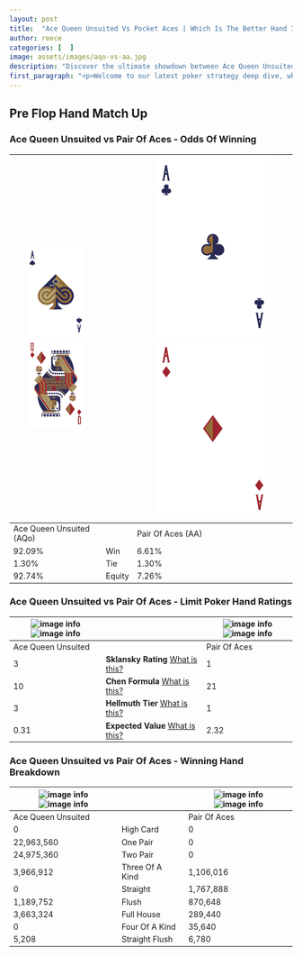 ```yaml
---
layout: post
title:  "Ace Queen Unsuited Vs Pocket Aces | Which Is The Better Hand In Poker? A Complete Guide"
author: reece
categories: [  ]
image: assets/images/aqo-vs-aa.jpg
description: "Discover the ultimate showdown between Ace Queen Unsuited and Pair Of Aces in poker! Uncover the odds, strategies, and scenarios where one hand triumphs over the other. Get ready to up your poker game with this thrilling analysis."
first_paragraph: "<p>Welcome to our latest poker strategy deep dive, where we're pitting two distinct hands against each other in a high-stakes showdown: Ace Queen Unsuited vs Pair Of Aces.</p><p>In the dynamic world of poker, every decision counts, and knowing which hand holds the upper hand is key to your success at the table.</p><p>In this article, we'll dissect these two hands, explore the scenarios where one dominates the other, and equip you with the knowledge to make strategic choices that can tip the odds in your favor.</p><p>Get ready to unravel the intriguing dynamics of these poker hands and elevate your game to new heights.</p>"
---
```




[comment]: # (sp0)

## Pre Flop Hand Match Up

<div class="table hand-ratings" markdown="1"> 



### Ace Queen Unsuited vs Pair Of Aces - Odds Of Winning


    
| ![image info](assets/images/hand1/A.png) ![image info](assets/images/hand1/qo.png) |  | ![image info](assets/images/hand2/A.png) ![image info](assets/images/hand2/ao.png) |
| -------- | -------- | -------- |
| Ace Queen Unsuited (AQo) |  | Pair Of Aces (AA) |
| 92.09% | Win | 6.61% |
| 1.30% | Tie | 1.30% |
| 92.74% | Equity | 7.26% |




[comment]: # (sp1)



### Ace Queen Unsuited vs Pair Of Aces - Limit Poker Hand Ratings


    
| ![image info](https://www.riverpairs.com/assets/images/hand1/A.png) ![image info](https://www.riverpairs.com/assets/images/hand1/qo.png) |  | ![image info](https://www.riverpairs.com/assets/images/hand2/A.png) ![image info](https://www.riverpairs.com/assets/images/hand2/ao.png) |
| -------- | -------- | -------- |
| Ace Queen Unsuited |  | Pair Of Aces |
| 3 | **Sklansky Rating** [What is this?](/sklansky-rating-explained) | 1 |
| 10 | **Chen Formula** [What is this?](/chen-formula-explained) | 21 |
| 3 | **Hellmuth Tier** [What is this?](/Hellmuth-tier-explained) | 1 |
| 0.31 | **Expected Value** [What is this?](/expected-value-explained) | 2.32 |




[comment]: # (sp2)



### Ace Queen Unsuited vs Pair Of Aces - Winning Hand Breakdown


    
| ![image info](https://www.riverpairs.com/assets/images/hand1/A.png) ![image info](https://www.riverpairs.com/assets/images/hand1/qo.png) |  | ![image info](https://www.riverpairs.com/assets/images/hand2/A.png) ![image info](https://www.riverpairs.com/assets/images/hand2/ao.png) |
| -------- | -------- | -------- |
| Ace Queen Unsuited |  | Pair Of Aces |
| 0 | High Card | 0 |
| 22,963,560 | One Pair | 0 |
| 24,975,360 | Two Pair | 0 |
| 3,966,912 | Three Of A Kind | 1,106,016 |
| 0 | Straight | 1,767,888 |
| 1,189,752 | Flush | 870,648 |
| 3,663,324 | Full House | 289,440 |
| 0 | Four Of A Kind | 35,640 |
| 5,208 | Straight Flush | 6,780 |




[comment]: # (sp3)



</div>

[comment]: # (sp4)



[comment]: # (sp5)

